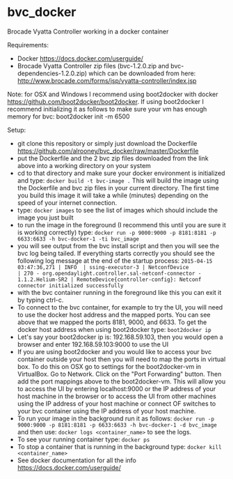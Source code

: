 # bvc_docker
Brocade Vyatta Controller working in a docker container

Requirements:
* Docker https://docs.docker.com/userguide/
* Brocade Vyatta Controller zip files (bvc-1.2.0.zip and bvc-dependencies-1.2.0.zip) which can be downloaded from here: http://www.brocade.com/forms/jsp/vyatta-controller/index.jsp

Note: for OSX and Windows I recommend using boot2docker with docker https://github.com/boot2docker/boot2docker.  If using boot2docker I recommend initializing it as follows to make sure your vm has enough memory for bvc: boot2docker init -m 6500

Setup:
* git clone this repository or simply just download the Dockerfile https://github.com/alrooney/bvc_docker/raw/master/Dockerfile
* put the Dockerfile and the 2 bvc zip files downloaded from the link above into a working directory on your system
* cd to that directory and make sure your docker environment is initialized and type: 
  ```docker build -t bvc-image .``` 
  This will build the image using the Dockerfile and bvc zip files in your current directory.  The first time you build this image it will take a while (minutes) depending on the speed of your internet connection.
* type: ```docker images``` to see the list of images which should include the image you just built
* to run the image in the foreground (I recommend this until you are sure it is working correctly) type: ```docker run -p 9000:9000 -p 8181:8181 -p 6633:6633 -h bvc-docker-1 -ti bvc_image```
* you will see output from the bvc install script and then you will see the bvc log being tailed.  If everything starts correctly you should see the following log message at the end of the startup process: ```2015-04-15 03:47:36,271 | INFO  | ssing-executor-3 | NetconfDevice                    | 270 - org.opendaylight.controller.sal-netconf-connector - 1.1.2.Helium-SR2 | RemoteDevice{controller-config}: Netconf connector initialized successfully```
* with the bvc container running in the foreground like this you can exit it by typing ctrl-c.
* To connect to the bvc container, for example to try the UI, you will need to use the docker host address and the mapped ports.  You can see above that we mapped the ports 8181, 9000, and 6633.  To get the docker host address when using boot2docker type: ```boot2docker ip```
* Let's say your boot2docker ip is: 192.168.59.103, then you would open a browser and enter 192.168.59.103:9000 to use the UI
* If you are using boot2docker and you would like to access your bvc container outside your host then you will need to map the ports in virtual box.  To do this on OSX go to settings for the boot2docker-vm in VirtualBox.  Go to Network.  Click on the "Port Forwarding" button.  Then add the port mappings above to the boot2docker-vm.  This will allow you to access the UI by entering localhost:9000 or the IP address of your host machine in the browser or to access the UI from other machines using the IP address of your host machine or connect OF switches to your bvc container using the IP address of your host machine.
* To run your image in the background run it as follows: ```docker run -p 9000:9000 -p 8181:8181 -p 6633:6633 -h bvc-docker-1 -d bvc_image``` and then use: ```docker logs <container_name>``` to see the logs.
* To see your running container type: ```docker ps```
* To stop a container that is running in the background type: ```docker kill <container_name>``` 
* See docker documentation for all the info https://docs.docker.com/userguide/
